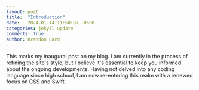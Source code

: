 ```yaml
---
layout: post
title:  "Introduction"
date:   2024-01-14 11:58:07 -0500
categories: jekyll update
comments: True
author: Brandon Card
---
```

This marks my inaugural post on my blog. I am currently in the process of refining the site's style, but I believe it's essential to keep you informed about the ongoing developments. Having not delved into any coding language since high school, I am now re-entering this realm with a renewed focus on CSS and Swift.

[jekyll-docs]: https://jekyllrb.com/docs/home
[jekyll-gh]:   https://github.com/jekyll/jekyll
[jekyll-talk]: https://talk.jekyllrb.com/
